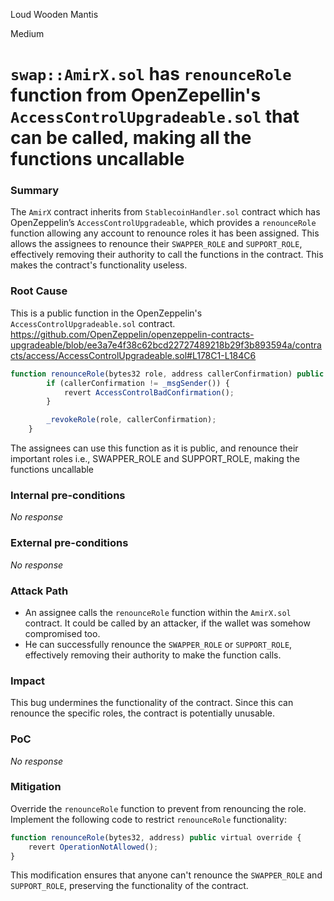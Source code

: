 Loud Wooden Mantis

Medium

# `swap::AmirX.sol` has `renounceRole` function from OpenZepellin's `AccessControlUpgradeable.sol` that can be called, making all the functions uncallable

### Summary

The `AmirX` contract inherits from `StablecoinHandler.sol` contract which has OpenZeppelin’s `AccessControlUpgradeable`, which provides a `renounceRole` function allowing any account to renounce roles it has been assigned. This allows the assignees to renounce their `SWAPPER_ROLE` and `SUPPORT_ROLE`, effectively removing their authority to call the functions in the contract. This makes the contract's functionality useless.

### Root Cause

This is a public function in the OpenZeppelin's `AccessControlUpgradeable.sol` contract.
https://github.com/OpenZeppelin/openzeppelin-contracts-upgradeable/blob/ee3a7e4f38c62bcd22727489218b29f3b893594a/contracts/access/AccessControlUpgradeable.sol#L178C1-L184C6

```javascript
function renounceRole(bytes32 role, address callerConfirmation) public virtual {
        if (callerConfirmation != _msgSender()) {
            revert AccessControlBadConfirmation();
        }

        _revokeRole(role, callerConfirmation);
    }
```
The assignees can use this function as it is public, and renounce their important roles i.e., SWAPPER_ROLE and SUPPORT_ROLE, making the functions uncallable

### Internal pre-conditions

_No response_

### External pre-conditions

_No response_

### Attack Path

- An assignee calls the `renounceRole` function within the `AmirX.sol` contract. It could be called by an attacker, if the wallet was somehow compromised too.
- He can successfully renounce the `SWAPPER_ROLE` or `SUPPORT_ROLE`, effectively removing their authority to make the function calls.

### Impact

This bug undermines the functionality of the contract. Since this can renounce the specific roles, the contract is potentially unusable.

### PoC

_No response_

### Mitigation

Override the `renounceRole` function to prevent from renouncing the role. Implement the following code to restrict `renounceRole` functionality:

```javascript
function renounceRole(bytes32, address) public virtual override {
    revert OperationNotAllowed();
}
```

This modification ensures that anyone can't renounce the `SWAPPER_ROLE` and `SUPPORT_ROLE`, preserving the functionality of the contract.